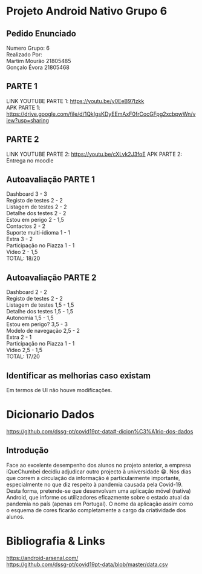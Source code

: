 # Projeto Android Nativo Grupo 6

## Pedido Enunciado

Numero Grupo: 6  
Realizado Por:  
Martim Mourão 21805485  
Gonçalo Évora 21805468  

## PARTE 1
LINK YOUTUBE PARTE 1: https://youtu.be/y0EeB97Izkk  
APK PARTE 1: https://drive.google.com/file/d/1QkIgsKDyEEmAxF0frCocGFpg2xcbpwWn/view?usp=sharing  

## PARTE 2
LINK YOUTUBE PARTE 2: https://youtu.be/cXLvk2J3foE
APK PARTE 2: Entrega no moodle

## Autoavaliação  PARTE 1
Dashboard 3 - 3  
Registo de testes 2 - 2  
Listagem de testes 2 - 2  
Detalhe dos testes 2 - 2  
Estou em perigo 2 - 1,5  
Contactos 2 - 2  
Suporte multi-idioma 1 - 1  
Extra 3 - 2  
Participação no Piazza 1 - 1  
Video 2 - 1,5  
TOTAL: 18/20  

## Autoavaliação  PARTE 2
Dashboard 2 - 2  
Registo de testes 2 - 2  
Listagem de testes 1,5 - 1,5  
Detalhe dos testes 1,5 - 1,5  
Autonomia 1,5 - 1,5  
Estou em perigo? 3,5 - 3  
Modelo de navegação 2,5 - 2  
Extra 2 - 1  
Participação no Piazza 1 - 1  
Video 2,5 - 1,5  
TOTAL: 17/20  

## Identificar as melhorias caso existam
Em termos de UI não houve modificações.

# Dicionario Dados

https://github.com/dssg-pt/covid19pt-data#-dicion%C3%A1rio-dos-dados

## Introdução
Face ao excelente desempenho dos alunos no projeto anterior, a empresa
iQueChumbei decidiu adjudicar outro projecto à universidade 😁. Nos dias que correm a
circulação da informação é particularmente importante, especialmente no que diz respeito à
pandemia causada pela Covid-19. Desta forma, pretende-se que desenvolvam uma aplicação
móvel (nativa) Android, que informe os utilizadores eficazmente sobre o estado atual da
pandemia no país (apenas em Portugal).
O nome da aplicação assim como o esquema de cores ficarão completamente a cargo
da criatividade dos alunos.

# Bibliografia & Links 

https://android-arsenal.com/  
https://github.com/dssg-pt/covid19pt-data/blob/master/data.csv



